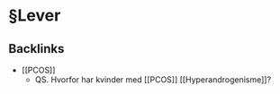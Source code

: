 # §Lever

## Backlinks
* [[PCOS]]
	* QS. Hvorfor har kvinder med [[PCOS]] [[Hyperandrogenisme]]?

<!-- {BearID:D0A2B3B0-804B-4315-BF14-ACDA6D3FA398-21842-00003EEADD0CF9A3} -->
